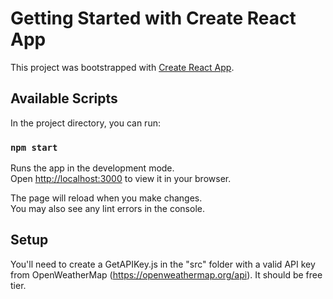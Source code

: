 # Getting Started with Create React App

This project was bootstrapped with [Create React App](https://github.com/facebook/create-react-app).

## Available Scripts

In the project directory, you can run:

### `npm start`

Runs the app in the development mode.\
Open [http://localhost:3000](http://localhost:3000) to view it in your browser.

The page will reload when you make changes.\
You may also see any lint errors in the console.

## Setup

You'll need to create a GetAPIKey.js in the "src" folder with a valid API key from OpenWeatherMap (https://openweathermap.org/api). It should be free tier.
